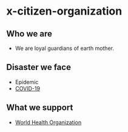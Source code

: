 # x-citizen-organization

## Who we are
* We are loyal guardians of earth mother.

## Disaster we face
* Epidemic
* [COVID-19](https://covid19.who.int/)

## What we support
* [World Health Organization](https://covid19.who.int/)

